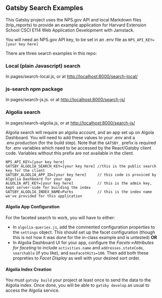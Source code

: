 ## Gatsby Search Examples
This Gatsby project uses the NPS.gov API and local Markdown files (trip_reports) to provide an example application for Harvard Extension School CSCI E114 Web Application Development with Jamstack.

You will need an NPS.gov API key, to be set in an .env file as `NPS_API_KEY=[your key here]`

There are three search examples in this repo:
### Local (plain Javascript) search
In pages/search-local.js, or at [http://localhost:8000/search-local/](http://localhost:8000/search-local/)

### js-search npm package
In pages/search-js.js. or at [http://localhost:8000/search-js/](http://localhost:8000/search-js/)

### Algolia search
In pages/search-algolia.js, or at [http://localhost:8000/search-js/](http://localhost:8000/search-js/)

Algolia search will require an algolia account, and an app set up on Algola Dashboard. You will need to add these values to your .env and a .env.production (for the build step). Note that the `GATSBY_` prefix is required for .env variables which need to be accessed by the React/Gatsby client code. Variables without this prefix are not available in the client.

```
NPS_API_KEY=[your key here]
GATSBY_ALGOLIA_SEARCH_KEY=[your key here] //this is the public search key for the client
GATSBY_ALGOLIA_APP_ID=[your key here]     // this code is proviced by Algolia Dashboard for your app
ALGOLIA_API_KEY=[your key here]           // this is the admin key, kept server-side for building the index
GATSBY_ALGOLIA_INDEX_NAME=Parks           // this is the index name we've provided for this application
```
#### Algolia App Configuration
For the faceted search to work, you will have to either:
- In `algolia-queries.js`, add the commented configuration properties to the `settings` object. This should set up the facet configuration (though this is not how it was done for the in-class example and is untested)
__OR__
- In Algolia Dashboard UI for your app, configure the *Facets->Attributes for faceting* to include `activities.name` and `addresses.stateCode`, `searchable` (if you like), and `maxFacetHits=100`. Then add both these propreties to *Facet Display* as well with your desired sort order.

#### Algolia Index Creation
You must `gatsby build` your project at least once to send the data to the Algolia index. Once done, you will be able to `gatsby develop` as usual to access the Algolia service. 
 